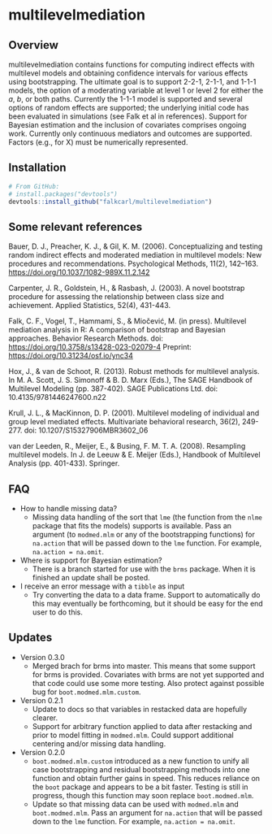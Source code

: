 # multilevelmediation

## Overview

multilevelmediation contains functions for computing indirect effects with
multilevel models and obtaining confidence intervals for various effects using
bootstrapping. The ultimate goal is to support 2-2-1, 2-1-1, and 1-1-1 models,
the option of a moderating variable at level 1 or level 2 for either the *a*, *b*,
or both paths. Currently the 1-1-1 model is supported and several options of
random effects are supported; the underlying initial code has been evaluated in
simulations (see Falk et al in references). Support for Bayesian estimation and
the inclusion of covariates comprises ongoing work. Currently only continuous
mediators and outcomes are supported. Factors (e.g., for X) must be numerically
represented.

## Installation

``` r
# From GitHub:
# install.packages("devtools")
devtools::install_github("falkcarl/multilevelmediation")
```

## Some relevant references

Bauer, D. J., Preacher, K. J., & Gil, K. M. (2006). Conceptualizing and testing random indirect effects and moderated mediation in multilevel models: New procedures and recommendations. Psychological Methods, 11(2), 142–163. https://doi.org/10.1037/1082-989X.11.2.142

Carpenter, J. R., Goldstein, H., & Rasbash, J. (2003). A novel bootstrap procedure for assessing the relationship between class size and achievement. Applied Statistics, 52(4), 431-443.

Falk, C. F., Vogel, T., Hammami, S., & Miočević, M. (in press). Multilevel mediation analysis in R: A comparison of bootstrap and Bayesian approaches. Behavior Research Methods. doi: https://doi.org/10.3758/s13428-023-02079-4  Preprint: https://doi.org/10.31234/osf.io/ync34

Hox, J., & van de Schoot, R. (2013). Robust methods for multilevel analysis. In M. A. Scott, J. S. Simonoff & B. D. Marx (Eds.), The SAGE Handbook of Multilevel Modeling (pp. 387-402). SAGE Publications Ltd. doi: 10.4135/9781446247600.n22

Krull, J. L., & MacKinnon, D. P. (2001). Multilevel modeling of individual and group level mediated effects. Multivariate behavioral research, 36(2), 249-277. doi: 10.1207/S15327906MBR3602_06

van der Leeden, R., Meijer, E., & Busing, F. M. T. A. (2008). Resampling multilevel models. In J. de Leeuw & E. Meijer (Eds.), Handbook of Multilevel Analysis (pp. 401-433). Springer.


## FAQ

- How to handle missing data?
    - Missing data handling of the sort that `lme` (the function from the `nlme` package that fits the models) supports is available. Pass an argument (to `modmed.mlm` or any of the bootstrapping functions) for `na.action` that will be passed down to the `lme` function. For example, `na.action = na.omit`.
- Where is support for Bayesian estimation?
    - There is a branch started for use with the `brms` package. When it is finished an update shall be posted.
- I receive an error message with a `tibble` as input
    - Try converting the data to a data frame. Support to automatically do this may eventually be forthcoming, but it should be easy for the end user to do this.

## Updates

- Version 0.3.0
    - Merged brach for brms into master. This means that some support for brms is provided. Covariates with brms are not yet supported and that code could use some more testing. Also
    protect against possible bug for `boot.modmed.mlm.custom`.
- Version 0.2.1
    - Update to docs so that variables in restacked data are hopefully clearer.
    - Support for arbitrary function applied to data after restacking and prior to model fitting in `modmed.mlm`. Could support additional centering and/or missing data handling.
- Version 0.2.0
    - `boot.modmed.mlm.custom` introduced as a new function to unify all case bootstrapping and residual bootstrapping methods into one function and obtain further gains in speed. This reduces reliance on the `boot` package and appears to be a bit faster. Testing is still in progress, though this function may soon replace `boot.modmed.mlm`.
    - Update so that missing data can be used with `modmed.mlm` and `boot.modmed.mlm`. Pass an argument for `na.action` that will be passed down to the `lme` function. For example, `na.action = na.omit`.

